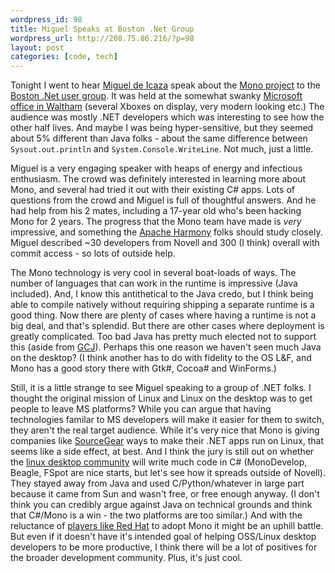 ```yaml
--- 
wordpress_id: 98
title: Miguel Speaks at Boston .Net Group
wordpress_url: http://208.75.86.216/?p=98
layout: post
categories: [code, tech]
---
```

Tonight I went to hear <a href="http://primates.ximian.com/~miguel/activity-log.php">Miguel de Icaza</a> speak about the <a href="http://www.mono-project.com">Mono project</a> to the <a href="http://www.bostondotnet.org">Boston .Net user group</a>. It was held at the somewhat swanky <a href="http://www.microsoft.com/mscorp/info/usaoffices/newengland/waltham.mspx">Microsoft office in Waltham</a> (several Xboxes on display, very modern looking etc.) The audience was mostly .NET developers which was interesting to see how the other half lives. And maybe I was being hyper-sensitive, but they seemed about 5% different than Java folks - about the same difference between <code>Sysout.out.println</code>
and <code>System.Console.WriteLine</code>. Not much, just a little.

Miguel is a very engaging speaker with heaps of energy and infectious enthusiasm. The crowd was definitely interested in learning more about Mono, and several had tried it out with their existing C# apps. Lots of questions from the crowd and Miguel is full of thoughtful answers. And he had help from his 2 mates, including a 17-year old who's been hacking Mono for 2 years. The progress that the Mono team have made is <i>very</i> impressive, and something the <a href="http://blogs.codehaus.org/people/geir/archives/001074_apache_harmony_j2se_project_at_the_apache_software_foundation.html">
Apache Harmony</a> folks should study closely. Miguel described ~30 developers from Novell and 300 (I think) overall with commit access - so lots of outside help.

The Mono technology is very cool in several boat-loads of ways. The number of languages that can work in the runtime is impressive (Java included). And, I know this antithetical to the Java credo, but I think being able to compile natively without requiring shipping a separate runtime is a good thing. Now there are plenty of cases where having a runtime is not a big deal, and that's splendid. But there are other cases where deployment is greatly complicated. Too bad Java has pretty much elected not to support this (aside from <a href="http://www.gnu.org/software/gcc/java/">GCJ</a>). Perhaps this one reason we haven't seen much Java on the desktop? (I think another has to do with fidelity to the OS L&F, and Mono has a good story there with Gtk#, Cocoa# and WinForms.)

Still, it is a little strange to see Miguel speaking to a group of .NET folks. I thought the original mission of Linux and Linux on the desktop was to get people to leave MS platforms? While you can argue that having technologies familar to MS developers will make it easier for them to switch, they aren't the real target audience. While it's very nice that Mono is giving companies like <a href="http://software.ericsink.com/item_10102.html">SourceGear</a> ways to make their .NET apps run on Linux, that seems like a side effect, at best. And I think the jury is still out on whether the <a href="http://ometer.com/desktop-language.html">linux desktop community</a> will write much code in C# (MonoDevelop, Beagle, FSpot are nice starts, but let's see how it spreads outside of Novell). They stayed away from Java and used C/Python/whatever in large part because it came from Sun and wasn't free, or free enough anyway. (I don't think you can credibly argue against Java on technical grounds and think that C#/Mono is a win - the two platforms are too similar.) And with the reluctance of <a href="http://log.ometer.com/2005-05.html#10">players like Red Hat</a> to adopt Mono it might be an uphill battle. But even if it doesn't have it's intended goal of helping OSS/Linux desktop developers to be more productive, I think there will be a lot of positives for the broader development community. Plus, it's just cool.
